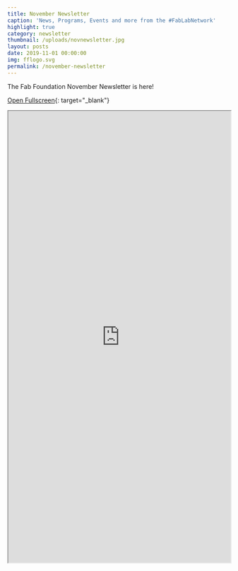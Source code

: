 ```yaml
---
title: November Newsletter
caption: 'News, Programs, Events and more from the #FabLabNetwork'
highlight: true
category: newsletter
thumbnail: /uploads/novnewsletter.jpg
layout: posts
date: 2019-11-01 00:00:00
img: fflogo.svg
permalink: /november-newsletter
---
```


The Fab Foundation November Newsletter is here\!

[Open Fullscreen](https://mailchi.mp/fabfoundation.org/the-fab-foundation-november-newsletter-is-here-3078735){: target="_blank"}

<iframe src="https://mailchi.mp/fabfoundation.org/the-fab-foundation-november-newsletter-is-here-3078735" style="max-width: 1024px; width: 100%; margin: 0 auto; height: 1024px"></iframe>